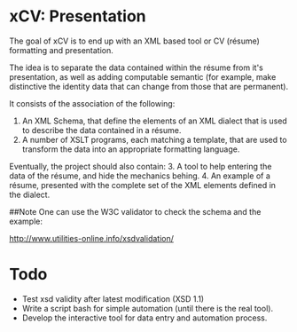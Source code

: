 # xCV: Presentation

   The goal of xCV is to end up with an XML based tool or CV (résume) formatting and presentation.

   The idea is to separate the data contained within the résume from it's presentation, as well as adding computable semantic (for example, make distinctive the identity data that can change from those that are permanent).

   It consists of the association of the following:
 1. An XML Schema, that define the elements of an XML dialect that is used to describe the data contained in a résume.
 2. A number of XSLT programs, each matching a template, that are used to transform the data into an appropriate formatting language.

   Eventually, the project should also contain:
 3. A tool to help entering the data of the résume, and hide the mechanics behing.
 4. An example of a résume, presented with the complete set of the XML elements defined in the dialect.

##Note
One can use the W3C validator to check the schema and the example:

http://www.utilities-online.info/xsdvalidation/

# Todo
 * Test xsd validity after latest modification (XSD 1.1)
 * Write a script bash for simple automation (until there is the real tool).
 * Develop the interactive tool for data entry and automation process.
